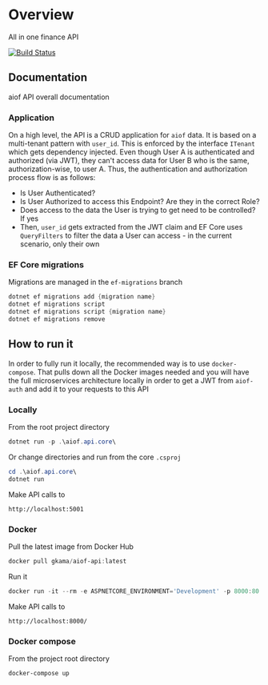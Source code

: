 # Overview

All in one finance API

[![Build Status](https://gkamacharov.visualstudio.com/gkama-cicd/_apis/build/status/kamacharovs.aiof-api?branchName=master)](https://gkamacharov.visualstudio.com/gkama-cicd/_build/latest?definitionId=20&branchName=master)

## Documentation

aiof API overall documentation

### Application

On a high level, the API is a CRUD application for `aiof` data. It is based on a multi-tenant pattern with `user_id`. This is enforced by the interface `ITenant` which gets dependency injected. Even though User A is authenticated and authorized (via JWT), they can't access data for User B who is the same, authorization-wise, to user A. Thus, the authentication and authorization process flow is as follows:

- Is User Authenticated?
- Is User Authorized to access this Endpoint? Are they in the correct Role?
- Does access to the data the User is trying to get need to be controlled? If yes
- Then, `user_id` gets extracted from the JWT claim and EF Core uses `QueryFilters` to filter the data a User can access - in the current scenario, only their own

### EF Core migrations

Migrations are managed in the `ef-migrations` branch

```powershell
dotnet ef migrations add {migration name}
dotnet ef migrations script
dotnet ef migrations script {migration name}
dotnet ef migrations remove
```

## How to run it

In order to fully run it locally, the recommended way is to use `docker-compose`. That pulls down all the Docker images needed and you will have the full microservices architecture locally in order to get a JWT from `aiof-auth` and add it to your requests to this API

### Locally

From the root project directory

```powershell
dotnet run -p .\aiof.api.core\
```

Or change directories and run from the core `.csproj`

```powershell
cd .\aiof.api.core\
dotnet run
```

Make API calls to

```text
http://localhost:5001
```

### Docker

Pull the latest image from Docker Hub

```powershell
docker pull gkama/aiof-api:latest
```

Run it

```powershell
docker run -it --rm -e ASPNETCORE_ENVIRONMENT='Development' -p 8000:80 gkama/aiof-api:latest
```

Make API calls to

```text
http://localhost:8000/
```

### Docker compose

From the project root directory

```powershell
docker-compose up
```
